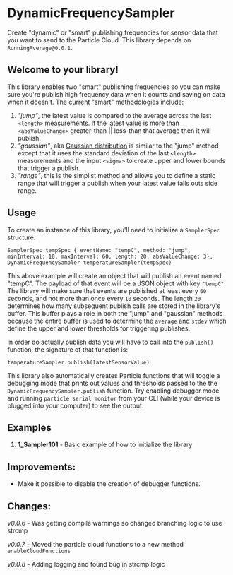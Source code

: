 # DynamicFrequencySampler

Create "dynamic" or "smart" publishing frequencies for sensor data that you want to send to the Particle Cloud. This library depends on `RunningAverage@0.0.1`.

## Welcome to your library!

This library enables two "smart" publishing frequencies so you can make sure you're publish high frequency data when it counts and saving on data when it doesn't. The current "smart" methodologies include: 
1. *"jump"*, the latest value is compared to the average across the last `<length>` measurements. If the latest value is more than `<absValueChange>` greater-than  || less-than that average then it will publish.
2. *"gaussian"*, aka [Gaussian distribution](https://en.wikipedia.org/wiki/Normal_distribution#Standard_deviation_and_coverage) is similar to the "jump" method except that it uses the standard deviation of the last `<length>` measurements and the input `<sigma>` to create upper and lower bounds that trigger a publish.
3. *"range"*, this is the simplist method and allows you to define a static range that will trigger a publish when your latest value falls outs side range.



## Usage
To create an instance of this library, you'll need to initialize a `SamplerSpec` structure.
```
SamplerSpec tempSpec { eventName: "tempC", method: "jump", minInterval: 10, maxInterval: 60, length: 20, absValueChange: 3};
DynamicFrequencySampler temperatureSampler(tempSpec)
```
This above example will create an object that will publish an event named "tempC". The payload of that event will be a JSON object with key `"tempC"`. The library will make sure that events are published at least every `60` seconds, and not more than once every `10` seconds. The length `20` determines how many subsequent publish calls are stored in the library's buffer. This buffer plays a role in both the "jump" and "gaussian" methods because the entire buffer is used to determine the `average` and `stdev` which define the upper and lower thresholds for triggering publishes. 

In order do actually publish data you will have to call into the `publish()` function, the signature of that function is:
```
temperatureSampler.publish(latestSensorValue)
```

This library also automatically creates Particle functions that will toggle a debugging mode that prints out values and thresholds passed to the the `DynamicFrequencySampler.publish` function. Try enabling debugger mode and running `particle serial monitor` from your CLI (while your device is plugged into your computer) to see the output. 

## Examples

1. __1_Sampler101__ - Basic example of how to initialize the library

## Improvements: 
- Make it possible to disable the creation of debugger functions. 

## Changes: 
*v0.0.6* - Was getting compile warnings so changed branching logic to use strcmp

*v0.0.7* - Moved the particle cloud functions to a new method `enableCloudFunctions`

*v0.0.8* - Adding logging and found bug in strcmp logic
